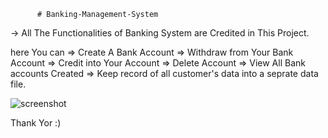           # Banking-Management-System

  -> All The Functionalities of Banking System are Credited in This Project.
  
  here You can
  => Create A Bank Account
  => Withdraw from Your Bank Account
  => Credit into Your Account
  => Delete Account
  => View All Bank accounts Created
  => Keep record of all customer's data into a seprate data file.
  
  ![screenshot](https://user-images.githubusercontent.com/112396675/200386968-41e13e7c-3bcf-4de7-888f-257ae6437c7f.jpeg)


Thank Yor :) 
